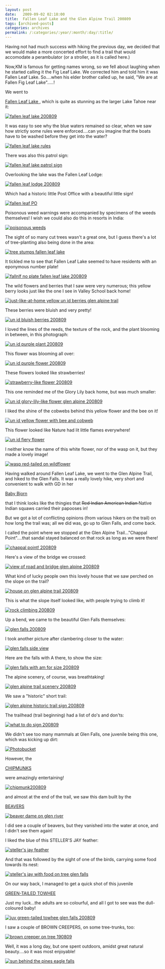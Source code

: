 ```yaml
---
layout: post
date:	2009-09-02 02:18:00
title:  Fallen Leaf Lake and the Glen Alpine Trail 200809
tags: [archived-posts]
categories: archives
permalink: /:categories/:year/:month/:day/:title/
---
```

Having not had much success with hiking the previous day, we decided that we would make a more concerted effort to find a trail that would accomodate a perambulator (or a stroller, as it is called here.)

Now,KM is famous for getting names wrong, so we fell about laughing when he started calling it the Fig Leaf Lake. We corrected him and told him it was Fallen Leaf Lake. So....when his elder brother called up, he said, "We are at Fallen Fig Leaf Lake".....!


We went to 

<a href="http://en.wikipedia.org/wiki/Fallen_Leaf_Lake_%28California%29"> Fallen Leaf Lake </a>, which is quite as stunning as the larger Lake Tahoe near it:

<a href="http://s562.photobucket.com/albums/ss67/pugaippadam/?action=view&current=IMG_4691.jpg" target="_blank"><img src="http://i562.photobucket.com/albums/ss67/pugaippadam/IMG_4691.jpg" border="0" alt="fallen leaf lake 200809"></a>


<lj-cut text="lots of pics of Fallen Leaf Lake and the Glen Alpine Trail">

It was easy to see why the blue waters remained so clear, when we saw how strictly some rules were enforced....can you imagine that the boats have to be washed before they get into the water?


<a href="http://s562.photobucket.com/albums/ss67/pugaippadam/?action=view&current=IMG_4696.jpg" target="_blank"><img src="http://i562.photobucket.com/albums/ss67/pugaippadam/IMG_4696.jpg" border="0" alt="fallen leaf lake rules"></a>

There was also this patrol sign:



<a href="http://s562.photobucket.com/albums/ss67/pugaippadam/?action=view&current=IMG_4765.jpg" target="_blank"><img src="http://i562.photobucket.com/albums/ss67/pugaippadam/IMG_4765.jpg" border="0" alt="fallen leaf lake patrol sign"></a>


Overlooking the lake was the Fallen Leaf Lodge:


<a href="http://s562.photobucket.com/albums/ss67/pugaippadam/?action=view&current=IMG_4688.jpg" target="_blank"><img src="http://i562.photobucket.com/albums/ss67/pugaippadam/IMG_4688.jpg" border="0" alt="fallen leaf lodge 200809"></a>

Which had a historic little Post Office with a beautiful little sign!


<a href="http://s562.photobucket.com/albums/ss67/pugaippadam/?action=view&current=IMG_4689.jpg" target="_blank"><img src="http://i562.photobucket.com/albums/ss67/pugaippadam/IMG_4689.jpg" border="0" alt="fallen leaf PO"></a>

Poisonous weed warnings were accompanied by specimens of the weeds themselves! I wish we could also do this in resorts in India:


<a href="http://s562.photobucket.com/albums/ss67/pugaippadam/?action=view&current=IMG_4693.jpg" target="_blank"><img src="http://i562.photobucket.com/albums/ss67/pugaippadam/IMG_4693.jpg" border="0" alt="poisonous weeds"></a>


The sight of so many cut trees wasn't a great one, but I guess there's a lot of tree-planting also being done in the area:

<a href="http://s562.photobucket.com/albums/ss67/pugaippadam/?action=view&current=IMG_4698.jpg" target="_blank"><img src="http://i562.photobucket.com/albums/ss67/pugaippadam/IMG_4698.jpg" border="0" alt="tree stumps fallen leaf lake"></a>


It tickled me to see that Fallen Leaf Lake seemed to have residents with an eponymous number plate!


<a href="http://s562.photobucket.com/albums/ss67/pugaippadam/?action=view&current=IMG_4687.jpg" target="_blank"><img src="http://i562.photobucket.com/albums/ss67/pugaippadam/IMG_4687.jpg" border="0" alt="fallnlf no plate fallen leaf lake 200809"></a>

The wild flowers and berries that I saw were very numerous; this yellow berry looks just like the one I see in Valley School back home!


<a href="http://s562.photobucket.com/albums/ss67/pugaippadam/?action=view&current=IMG_4793.jpg" target="_blank"><img src="http://i562.photobucket.com/albums/ss67/pugaippadam/IMG_4793.jpg" border="0" alt="just-like-at-home yellow un id berries glen alpine trail"></a>

These berries were bluish and very pretty!

<a href="http://s562.photobucket.com/albums/ss67/pugaippadam/?action=view&current=IMG_4709.jpg" target="_blank"><img src="http://i562.photobucket.com/albums/ss67/pugaippadam/IMG_4709.jpg" border="0" alt="un id bluish berries 200809"></a>

I loved the lines of the reeds, the texture of the rock, and the plant blooming in between, in this photograph:


<a href="http://s562.photobucket.com/albums/ss67/pugaippadam/?action=view&current=IMG_4701.jpg" target="_blank"><img src="http://i562.photobucket.com/albums/ss67/pugaippadam/IMG_4701.jpg" border="0" alt="un id purple plant 200809"></a>


This flower was blooming all over:


<a href="http://s562.photobucket.com/albums/ss67/pugaippadam/?action=view&current=IMG_4795.jpg" target="_blank"><img src="http://i562.photobucket.com/albums/ss67/pugaippadam/IMG_4795.jpg" border="0" alt="un id purple flower 200809"></a>


These flowers looked like strawberries!

<a href="http://s562.photobucket.com/albums/ss67/pugaippadam/?action=view&current=IMG_4813.jpg" target="_blank"><img src="http://i562.photobucket.com/albums/ss67/pugaippadam/IMG_4813.jpg" border="0" alt="strawberry-like flower 200809"></a>


This one reminded me of the Glory Lily back home, but was much smaller:

<a href="http://s562.photobucket.com/albums/ss67/pugaippadam/?action=view&current=IMG_4817.jpg" target="_blank"><img src="http://i562.photobucket.com/albums/ss67/pugaippadam/IMG_4817.jpg" border="0" alt="un id glory-lily-like flower glen alpine 200809"></a>

I liked the shine of the cobwebs behind this yellow flower and the bee on it!


<a href="http://s562.photobucket.com/albums/ss67/pugaippadam/?action=view&current=IMG_4797.jpg" target="_blank"><img src="http://i562.photobucket.com/albums/ss67/pugaippadam/IMG_4797.jpg" border="0" alt="un id yellow flower with bee and cobweb"></a>


This flower looked like Nature had lit little flames everywhere!

<a href="http://s562.photobucket.com/albums/ss67/pugaippadam/?action=view&current=IMG_4784.jpg" target="_blank"><img src="http://i562.photobucket.com/albums/ss67/pugaippadam/IMG_4784.jpg" border="0" alt="un id fiery flower"></a>


I neither know the name of this white flower, nor of the wasp on it, but they made a lovely image!


<a href="http://s562.photobucket.com/albums/ss67/pugaippadam/?action=view&current=IMG_4752.jpg" target="_blank"><img src="http://i562.photobucket.com/albums/ss67/pugaippadam/IMG_4752.jpg" border="0" alt="wasp red-tailed on wildflower"></a>


Having walked around Fallen Leaf Lake, we went to the Glen Alpine Trail, and hiked to the Glen Falls. It was a really lovely hike, very short and convenient to walk with GD in her

<a href="http://www.babybjorn.com/en/American/products/Mobility/BABYBJORN-Baby-Carrier-Original/"> Baby Bjorn </a> 

that I think looks like the thingies that <strike> Red Indian </strike> <strike> American Indian </strike> Native Indian squaws carried their papooses in!

But we got a lot of conflicting opinions (from various hikers on the trail) on how long the trail was; all we did was, go up to Glen Falls, and come back.


I called the point where we stopped at the Glen Alpine Trail..."Chappal Point"....that sandal stayed balanced on that rock as long as we were there!


<a href="http://s562.photobucket.com/albums/ss67/pugaippadam/?action=view&current=IMG_4728.jpg" target="_blank"><img src="http://i562.photobucket.com/albums/ss67/pugaippadam/IMG_4728.jpg" border="0" alt="chappal point! 200809"></a>


Here's a view of the bridge we crossed:

<a href="http://s562.photobucket.com/albums/ss67/pugaippadam/?action=view&current=IMG_4818.jpg" target="_blank"><img src="http://i562.photobucket.com/albums/ss67/pugaippadam/IMG_4818.jpg" border="0" alt="view of road and bridge glen alpine 200809"></a>

What kind of lucky people own this lovely house that we saw perched on the slope on the trail?

<a href="http://s562.photobucket.com/albums/ss67/pugaippadam/?action=view&current=IMG_4711.jpg" target="_blank"><img src="http://i562.photobucket.com/albums/ss67/pugaippadam/IMG_4711.jpg" border="0" alt="house on glen alpine trail 200809"></a>


This is what the slope itself looked like, with people trying to climb it!


<a href="http://s562.photobucket.com/albums/ss67/pugaippadam/?action=view&current=IMG_4712.jpg" target="_blank"><img src="http://i562.photobucket.com/albums/ss67/pugaippadam/IMG_4712.jpg" border="0" alt="rock climbing 200809"></a>


Up a bend, we came to the beautiful Glen Falls themselves:


<a href="http://s562.photobucket.com/albums/ss67/pugaippadam/?action=view&current=IMG_4713.jpg" target="_blank"><img src="http://i562.photobucket.com/albums/ss67/pugaippadam/IMG_4713.jpg" border="0" alt="glen falls 200809"></a>

I took another picture after clambering closer to the water:


<a href="http://s562.photobucket.com/albums/ss67/pugaippadam/?action=view&current=IMG_4723.jpg" target="_blank"><img src="http://i562.photobucket.com/albums/ss67/pugaippadam/IMG_4723.jpg" border="0" alt="glen falls side view"></a>

Here are the falls with A there, to show the size:


<a href="http://s562.photobucket.com/albums/ss67/pugaippadam/?action=view&current=IMG_4724.jpg" target="_blank"><img src="http://i562.photobucket.com/albums/ss67/pugaippadam/IMG_4724.jpg" border="0" alt="glen falls with am for size 200809"></a>

The alpine scenery, of course, was breathtaking!


<a href="http://s562.photobucket.com/albums/ss67/pugaippadam/?action=view&current=IMG_4741.jpg" target="_blank"><img src="http://i562.photobucket.com/albums/ss67/pugaippadam/IMG_4741.jpg" border="0" alt="glen alpine trail scenery 200809"></a>

We saw a "historic" short trail:

<a href="http://s562.photobucket.com/albums/ss67/pugaippadam/?action=view&current=IMG_4749.jpg" target="_blank"><img src="http://i562.photobucket.com/albums/ss67/pugaippadam/IMG_4749.jpg" border="0" alt="glen alpine historic trail sign 200809"></a>


The trailhead (trail beginning) had a list of do's and don'ts:



<a href="http://s562.photobucket.com/albums/ss67/pugaippadam/?action=view&current=IMG_4748.jpg" target="_blank"><img src="http://i562.photobucket.com/albums/ss67/pugaippadam/IMG_4748.jpg" border="0" alt="what to do sign 200809"></a>


We didn't see too many mammals at Glen Falls, one juvenile being this one, which was kicking up dirt:


<a href="http://s562.photobucket.com/albums/ss67/pugaippadam/?action=view&current=IMG_4731.jpg" target="_blank"><img src="http://i562.photobucket.com/albums/ss67/pugaippadam/IMG_4731.jpg" border="0" alt="Photobucket"></a>

However, the 

<a href="http://en.wikipedia.org/wiki/Chipmunk"> CHIPMUNKS </a>

 were amazingly entertaining!


<a href="http://s562.photobucket.com/albums/ss67/pugaippadam/?action=view&current=IMG_4729.jpg" target="_blank"><img src="http://i562.photobucket.com/albums/ss67/pugaippadam/IMG_4729.jpg" border="0" alt="chipmunk200809"></a>

and almost at the end of the trail, we saw this dam built by the

<a href="http://en.wikipedia.org/wiki/Beaver"> BEAVERS </a> 


<a href="http://s562.photobucket.com/albums/ss67/pugaippadam/?action=view&current=IMG_4790.jpg" target="_blank"><img src="http://i562.photobucket.com/albums/ss67/pugaippadam/IMG_4790.jpg" border="0" alt="beaver dame on glen river"></a>

I did see a couple of beavers, but they vanished into the water at once, and I didn't see them again!


I liked the blue of this STELLER'S JAY feather:

<a href="http://s562.photobucket.com/albums/ss67/pugaippadam/?action=view&current=IMG_4715.jpg" target="_blank"><img src="http://i562.photobucket.com/albums/ss67/pugaippadam/IMG_4715.jpg" border="0" alt="steller's jay feather"></a>


And that was followed by the sight of one of the birds, carrying some food towards its nest:


<a href="http://s562.photobucket.com/albums/ss67/pugaippadam/?action=view&current=IMG_4721.jpg" target="_blank"><img src="http://i562.photobucket.com/albums/ss67/pugaippadam/IMG_4721.jpg" border="0" alt="steller's jay with food on tree glen falls"></a>

On our way back, I managed to get a quick shot of this juvenile

<a href="http://identify.whatbird.com/obj/617/_/Green-tailed_Towhee.aspx"> GREEN-TAILED TOWHEE </a>

Just my luck...the adults are so colourful, and all I got to see was the dull-coloured baby!


<a href="http://s562.photobucket.com/albums/ss67/pugaippadam/?action=view&current=IMG_4792.jpg" target="_blank"><img src="http://i562.photobucket.com/albums/ss67/pugaippadam/IMG_4792.jpg" border="0" alt="juv green-tailed towhee glen falls 200809"></a>


I saw a couple of BROWN CREEPERS, on some tree-trunks, too:


<a href="http://s562.photobucket.com/albums/ss67/pugaippadam/?action=view&current=IMG_4799.jpg" target="_blank"><img src="http://i562.photobucket.com/albums/ss67/pugaippadam/IMG_4799.jpg" border="0" alt="brown creeper on tree 190809"></a>




</lj-cut>


Well, it was a long day, but one spent outdoors, amidst great natural beauty....so it was most enjoyable!


<a href="http://s562.photobucket.com/albums/ss67/pugaippadam/?action=view&current=IMG_4559.jpg" target="_blank"><img src="http://i562.photobucket.com/albums/ss67/pugaippadam/IMG_4559.jpg" border="0" alt="sun behind the pines eagle falls"></a>
